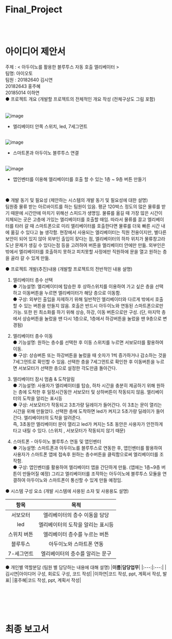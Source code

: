 # Final_Project
<br>
<br>

 # 아이디어 제안서 

주제 : < 아두이노를 활용한 블루투스 자동 호출 엘리베이터 ><br>
팀명: 아이오토<br>
팀원 : 20182640 김시연<br>
20182643 홍주혜<br>
20185014 이하연<br>
● 프로젝트 개요 (개발할 프로젝트의 전체적인 개요 작성 (전체구상도 그림 포함)<br>
<br>
<br>![image](https://user-images.githubusercontent.com/93849755/180238823-6007f7d7-c48e-4a65-8d01-8cca5825ea49.png)

- 엘리베이터 안쪽 스위치, led, 7세그먼트<br>
 
<br>![image](https://user-images.githubusercontent.com/93849755/180238863-c37670b6-c5e6-4946-b82a-cbb3b5332d07.png)<br>
- 스마트폰과 아두이노 블루투스 연결<br>

<br>![image](https://user-images.githubusercontent.com/93849755/180238902-77ca4d21-02af-4981-84e5-f03f5f54d9c4.png)
- 앱인벤터를 이용해 엘리베이터를 호출 할 수 있는 1층 ~ 9층 버튼 만들기<br>
 <br>

● 개발 동기 및 필요성 (제안하는 시스템의 개발 동기 및 필요성에 대한 설명)<br>
 팀원중 물류 받는 아르바이트를 하는 팀원이 있음. 평균 120박스 정도의 많은 물류를 받기 때문에 시간안에 마치기 위해선 스피드가 생명임. 물류를 옮길 때 가장 많은 시간이 지체되는 곳은 고층에 가있는 엘리베이터를 호출할 때임. 따라서 물류를 끌고 엘리베이터를 타러 갈 때 스마트폰으로 미리 엘리베이터를 호출한다면 물류를 더욱 빠른 시간 내에 옮길 수 있다고 늘 생각함. 현장에서 사용되는 엘리베이터는 직원 전용이지만, 별다른 보안이 되어 있지 않아 외부인 출입이 잦다는 점, 엘리베이터의 하차 위치가 물류창고라 도난 문제가 생길 수 있다는점 등을 고려하여 버튼을 엘리베이터 안에만 만듦. 외부인은 밖에서 엘리베이터를 호출하지 못하고 피치못할 사정에만 직원하에 문을 열고 원하는 층을 골라 갈 수 있게 만듦.

● 프로젝트 개발(추진)내용 (개발할 프로젝트의 전반적인 내용 설명)<br>
 
1) 엘리베이터 층수 선택<br>
● 기능설명: 엘리베이터에 탑승한 후 상하스위치를 이용하여 가고 싶은 층을 선택하고 이동버튼을 누르면 엘리베이터가 해당 층으로 이동함.<br>
● 구상: 외부인 출입을 자제하기 위해 일반적인 엘리베이터와 다르게 밖에서 호출 할 수 있는 버튼을 만들지 않음. 호출은 반드시 아두이노와 연동된 스마트폰으로만 가능. 또한 핀 최소화를 하기 위해 상승, 하강, 이동 버튼으로만 구성. (단, 마지막 층에서 상승버튼을 눌렀을 땐 다시 1층으로, 1층에서 하강버튼을 눌렀을 땐 9층으로 변경됨) <br>

2) 엘리베이터 층수 이동<br>
● 기능설명: 원하는 층수를 선택한 후 이동 스위치를 누르면 서보모터를 활용하여 이동.<br>
● 구상: 상승버튼 또는 하강버튼을 눌렀을 때 숫자가 1씩 증가하거나 감소하는 것을 7세그먼트로 확인할 수 있음. 선택한 층을 7세그먼트로 확인한 후 이동버튼을 누르면 서보모터가 선택한 층으로 설정한 각도만큼 돌아간다.<br>

3) 엘리베이터 잠시 멈춤 & 도착알림<br>
● 기능설명: 사용자가 엘리베이터를 탑승, 하차 시간을 충분히 제공하기 위해 원하는 층에 도착한 후 일정시간동안 서보모터 및 상하버튼이 작동되지 않음. 엘리베이터의 도착을 알리는 표시등<br>
● 구상: 서보모터가 작동되고 3초가량 딜레이가 들어간다. 이 3초는 문이 열리는 시간을 위해 만들었다. 선택한 층에 도착하면 led가 켜지고 5초가량 딜레이가 들어간다. 엘리베이터의 도착을 알려준다. <br>즉, 3초동안 엘리베이터 문이 열리고 led가 켜지는 5초 동안은 사용자가 안전하게 타고 내릴 수 있다. (스위치 , 서보모터가 작동되지 않기 때문)<br>

4) 스마트폰 - 아두이노 블루투스 연동 및 앱인벤터<br>
● 기능설명: 스마트폰과 아두이노를 블루투스로 연동한 후, 앱인벤터를 활용하여 사용자가 스마트폰 앱에 접속후 원하는 층수버튼을 클릭함으로써 엘리베이터를 조작함.<br>
● 구상: 앱인벤터를 활용하여 엘리베이터 앱을 간단하게 만듦. (앱에는 1층~9층 버튼이 만들어질 예정) 그리고 엘리베이터를 조작하는 아두이노에 블루투스 모듈을 연결하여 아두이노와 스마트폰이 통신할 수 있게 만들 예정임. <br>

● 시스템 구성 요소 (개발 시스템에 사용된 소자 및 사용용도 설명)<br>

|**항목**|**목적**|
|:---:|:---:|
|서보모터|엘리베이터의 층수 이동을 담당|
|led|엘리베이터의 도착을 알리는 표시등|
|스위치 버튼|엘리베이터 층수를 누르는 버튼|
|블루투스|아두이노와 스마트폰 연동|
|7-세그먼트|엘리베이터의 층수를 알리는 문구|





● 개인별 역할분담 (팀원 별 담당하는 내용에 대해 설명)
|**이름**|**담당업무**|
|:---:|:---:|
|김시연|아이디어 구성, 회로도 구성, 코드 작성|
|이하연|코드 작성, ppt, 계획서 작성, 발표|
|홍주혜|코드 작성, ppt, 계획서 작성|


 <br>
  <br>
   <br>
    <br>
  
# 최종 보고서
 

